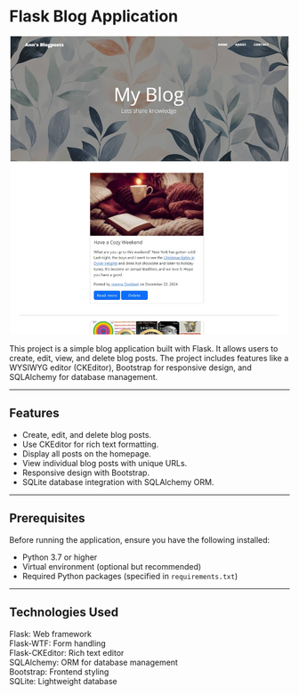 # Flask Blog Application
<p style="text-align: center;">
  <img src="./preview/preview_blog_day_67.jpg" alt="Description" width="500">
</p>

This project is a simple blog application built with Flask. It allows users to create, edit, view, and delete blog posts. The project includes features like a WYSIWYG editor (CKEditor), Bootstrap for responsive design, and SQLAlchemy for database management.

---

## Features

- Create, edit, and delete blog posts.
- Use CKEditor for rich text formatting.
- Display all posts on the homepage.
- View individual blog posts with unique URLs.
- Responsive design with Bootstrap.
- SQLite database integration with SQLAlchemy ORM.

---

## Prerequisites

Before running the application, ensure you have the following installed:

- Python 3.7 or higher
- Virtual environment (optional but recommended)
- Required Python packages (specified in `requirements.txt`)

---

## Technologies Used

Flask: Web framework </br>
Flask-WTF: Form handling </br>
Flask-CKEditor: Rich text editor </br>
SQLAlchemy: ORM for database management </br>
Bootstrap: Frontend styling </br>
SQLite: Lightweight database </br>
